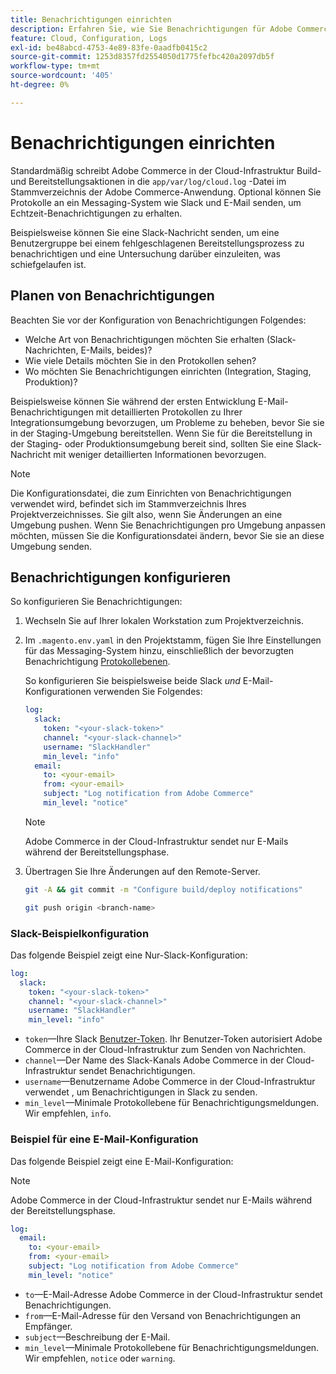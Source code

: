 ```yaml
---
title: Benachrichtigungen einrichten
description: Erfahren Sie, wie Sie Benachrichtigungen für Adobe Commerce in Cloud-Infrastrukturumgebungen konfigurieren.
feature: Cloud, Configuration, Logs
exl-id: be48abcd-4753-4e89-83fe-0aadfb0415c2
source-git-commit: 1253d8357fd2554050d1775fefbc420a2097db5f
workflow-type: tm+mt
source-wordcount: '405'
ht-degree: 0%

---
```


# Benachrichtigungen einrichten

Standardmäßig schreibt Adobe Commerce in der Cloud-Infrastruktur Build- und Bereitstellungsaktionen in die `app/var/log/cloud.log` -Datei im Stammverzeichnis der Adobe Commerce-Anwendung. Optional können Sie Protokolle an ein Messaging-System wie Slack und E-Mail senden, um Echtzeit-Benachrichtigungen zu erhalten.

Beispielsweise können Sie eine Slack-Nachricht senden, um eine Benutzergruppe bei einem fehlgeschlagenen Bereitstellungsprozess zu benachrichtigen und eine Untersuchung darüber einzuleiten, was schiefgelaufen ist.

## Planen von Benachrichtigungen

Beachten Sie vor der Konfiguration von Benachrichtigungen Folgendes:

- Welche Art von Benachrichtigungen möchten Sie erhalten (Slack-Nachrichten, E-Mails, beides)?
- Wie viele Details möchten Sie in den Protokollen sehen?
- Wo möchten Sie Benachrichtigungen einrichten (Integration, Staging, Produktion)?

Beispielsweise können Sie während der ersten Entwicklung E-Mail-Benachrichtigungen mit detaillierten Protokollen zu Ihrer Integrationsumgebung bevorzugen, um Probleme zu beheben, bevor Sie sie in der Staging-Umgebung bereitstellen. Wenn Sie für die Bereitstellung in der Staging- oder Produktionsumgebung bereit sind, sollten Sie eine Slack-Nachricht mit weniger detaillierten Informationen bevorzugen.

>[!NOTE]
>
>Die Konfigurationsdatei, die zum Einrichten von Benachrichtigungen verwendet wird, befindet sich im Stammverzeichnis Ihres Projektverzeichnisses. Sie gilt also, wenn Sie Änderungen an eine Umgebung pushen. Wenn Sie Benachrichtigungen pro Umgebung anpassen möchten, müssen Sie die Konfigurationsdatei ändern, bevor Sie sie an diese Umgebung senden.

## Benachrichtigungen konfigurieren

So konfigurieren Sie Benachrichtigungen:

1. Wechseln Sie auf Ihrer lokalen Workstation zum Projektverzeichnis.
1. Im `.magento.env.yaml` in den Projektstamm, fügen Sie Ihre Einstellungen für das Messaging-System hinzu, einschließlich der bevorzugten Benachrichtigung [Protokollebenen](log-handlers.md#log-levels).

   So konfigurieren Sie beispielsweise beide Slack _und_ E-Mail-Konfigurationen verwenden Sie Folgendes:

   ```yaml
   log:
     slack:
       token: "<your-slack-token>"
       channel: "<your-slack-channel>"
       username: "SlackHandler"
       min_level: "info"
     email:
       to: <your-email>
       from: <your-email>
       subject: "Log notification from Adobe Commerce"
       min_level: "notice"
   ```

   >[!NOTE]
   >
   >Adobe Commerce in der Cloud-Infrastruktur sendet nur E-Mails während der Bereitstellungsphase.

1. Übertragen Sie Ihre Änderungen auf den Remote-Server.

   ```bash
   git -A && git commit -m "Configure build/deploy notifications"
   ```

   ```bash
   git push origin <branch-name>
   ```

### Slack-Beispielkonfiguration

Das folgende Beispiel zeigt eine Nur-Slack-Konfiguration:

```yaml
log:
  slack:
    token: "<your-slack-token>"
    channel: "<your-slack-channel>"
    username: "SlackHandler"
    min_level: "info"
```

- `token`—Ihre Slack [Benutzer-Token](https://api.slack.com/docs/token-types#user). Ihr Benutzer-Token autorisiert Adobe Commerce in der Cloud-Infrastruktur zum Senden von Nachrichten.
- `channel`—Der Name des Slack-Kanals Adobe Commerce in der Cloud-Infrastruktur sendet Benachrichtigungen.
- `username`—Benutzername Adobe Commerce in der Cloud-Infrastruktur verwendet , um Benachrichtigungen in Slack zu senden.
- `min_level`—Minimale Protokollebene für Benachrichtigungsmeldungen. Wir empfehlen, `info`.

### Beispiel für eine E-Mail-Konfiguration

Das folgende Beispiel zeigt eine E-Mail-Konfiguration:

>[!NOTE]
>
>Adobe Commerce in der Cloud-Infrastruktur sendet nur E-Mails während der Bereitstellungsphase.

```yaml
log:
  email:
    to: <your-email>
    from: <your-email>
    subject: "Log notification from Adobe Commerce"
    min_level: "notice"
```

- `to`—E-Mail-Adresse Adobe Commerce in der Cloud-Infrastruktur sendet Benachrichtigungen.
- `from`—E-Mail-Adresse für den Versand von Benachrichtigungen an Empfänger.
- `subject`—Beschreibung der E-Mail.
- `min_level`—Minimale Protokollebene für Benachrichtigungsmeldungen. Wir empfehlen, `notice` oder `warning`.
